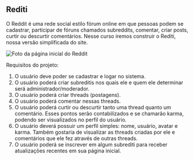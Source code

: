 ## Rediti

O Reddit é uma rede social estilo fórum online em que pessoas podem se cadastrar, participar de fóruns chamados subreddits, comentar, criar posts, curtir ou descurtir comentários. Nesse curso iremos construir o Rediti, nossa versão simplificada do site.

![Foto da página inicial do Reddit](https://i.imgur.com/KYcETZT.png "Reddit")

Requisitos do projeto:

1. O usuário deve poder se cadastrar e logar no sistema.
2. O usuário poderá criar subreditis nos quais ele e quem ele determinar será administrador/moderador.
3. O usuário poderá criar threads (postagens).
4. O usuário poderá comentar nessas threads.
5. O usuário poderá curtir ou descurtir tanto uma thread quanto um comentário. Esses pontos serão contabilizados e se chamarão karma, podendo ser visualizados no perfil do usuário.
6. O usuário deverá possuir um perfil simples: nome, usuário, avatar e karma. Também gostaria de visualizar as threads criadas por ele e comentários que ele fez através de outras threads.
7. O usuário poderá se inscrever em algum subrediti para receber atualizações recentes em sua página inicial.
